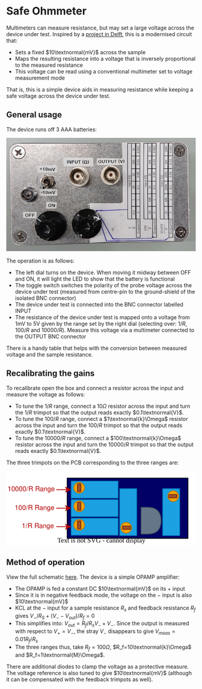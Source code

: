 # Safe Ohmmeter

Multimeters can measure resistance, but may set a large voltage across the device under test. Inspired by a [project in Delft](https://qtwork.tudelft.nl/~schouten/oldstuff/viboxjunction-p.htm), this is a modernised circuit that:

- Sets a fixed $10\textnormal{mV}$ across the sample
- Maps the resulting resistance into a voltage that is inversely proportional to the measured resistance
- This voltage can be read using a conventional multimeter set to voltage measurement mode

That is, this is a simple device aids in measuring resistance while keeping a safe voltage across the device under test.

## General usage

The device runs off 3 AAA batteries:

<p align="center">
  <img src="Docs/Device.JPG">
</p>

The operation is as follows:

- The left dial turns on the device. When moving it midway between OFF and ON, it will light the LED to show that the battery is functional
- The toggle switch switches the polarity of the probe voltage across the device under test (measured from centre-pin to the ground-shield of the isolated BNC connector)
- The device under test is connected into the BNC connector labelled INPUT
- The resistance of the device under test is mapped onto a voltage from 1mV to 5V given by the range set by the right dial (selecting over: $1/R$, $100/R$ and $10000/R$). Measure this voltage via a multimeter connected to the OUTPUT BNC connector

There is a handy table that helps with the conversion between measured voltage and the sample resistance.


## Recalibrating the gains

To recalibrate open the box and connect a resistor across the input and measure the voltage as follows:

- To tune the $1/R$ range, connect a $10\Omega$ resistor across the input and turn the $1/R$ trimpot so that the output reads exactly $0.1\textnormal{V}$.
- To tune the $100/R$ range, connect a $1\textnormal{k}\Omega$ resistor across the input and turn the $100/R$ trimpot so that the output reads exactly $0.1\textnormal{V}$.
- To tune the $10000/R$ range, connect a $100\textnormal{k}\Omega$ resistor across the input and turn the $10000/R$ trimpot so that the output reads exactly $0.1\textnormal{V}$.

The three trimpots on the PCB corresponding to the three ranges are:

<p align="center">
  <img src="Docs/trimpots.drawio.svg">
</p>

## Method of operation

View the full schematic [here](Docs/Schematic.pdf). The device is a simple OPAMP amplifier:

- The OPAMP is fed a constant DC $10\textnormal{mV}$ on its $+$ input
- Since it is in negative feedback mode, the voltage on the $-$ input is also $10\textnormal{mV}$
- KCL at the $-$ input for a sample resistance $R_s$ and feedback resistance $R_f$ gives $V_-/R_S+(V_--V_{out})/R_f=0$
- This simplifies into: $V_{out}=R_f/R_sV_-+V_-$. Since the output is measured with respect to $V_+=V_-$, the stray $V_-$ disappears to give $V_{meas}=0.01R_f/R_s$
- The three ranges thus, take $R_f=100\Omega$, $R_f=10\textnormal{k}\Omega$ and $R_f=1\textnormal{M}\Omega$.

There are additional diodes to clamp the voltage as a protective measure. The voltage reference is also tuned to give $10\textnormal{mV}$ (although it can be compensated with the feedback trimpots as well).


